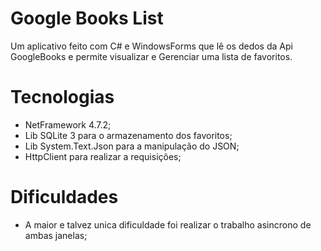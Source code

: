 # Google Books List

Um aplicativo feito com C# e WindowsForms que lê os dedos da Api GoogleBooks e permite visualizar e Gerenciar uma lista de favoritos.

# Tecnologias

- NetFramework 4.7.2;
- Lib SQLite 3 para o armazenamento dos favoritos;
- Lib System.Text.Json para a manipulação do JSON;
- HttpClient para realizar a requisições;

# Dificuldades

- A maior e talvez unica dificuldade foi realizar o trabalho asincrono de ambas janelas;
